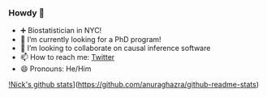### Howdy 🤘

- ➕ Biostatistician in NYC!
- 🌱 I’m currently looking for a PhD program!
- 👯 I’m looking to collaborate on causal inference software
- 📫 How to reach me: [Twitter](https://twitter.com/nickWillyamz)
- 😄 Pronouns: He/Him

<!--
**nt-williams/nt-williams** is a ✨ _special_ ✨ repository because its `README.md` (this file) appears on your GitHub profile.

Here are some ideas to get you started:

- 🔭 I’m currently working on ...
- 🌱 I’m currently learning ...
- 👯 I’m looking to collaborate on ...
- 🤔 I’m looking for help with ...
- 💬 Ask me about ...
- 📫 How to reach me: ...
- 😄 Pronouns: ...
- ⚡ Fun fact: ...
-->

[!Nick's github stats](https://github-readme-stats.vercel.app/api?username=nt-williams)](https://github.com/anuraghazra/github-readme-stats)
